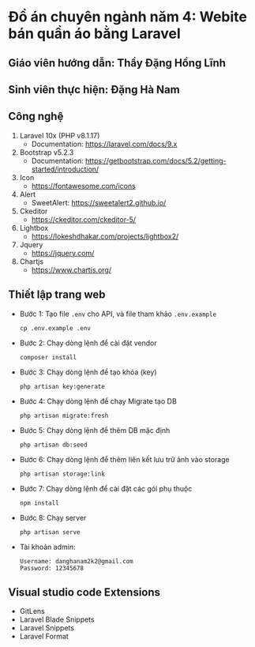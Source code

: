 # Đồ án chuyên ngành năm 4: Webite bán quần áo bằng Laravel
## Giáo viên hướng dẫn: Thầy Đặng Hồng Lĩnh
## Sinh viên thực hiện: Đặng Hà Nam
## Công nghệ
1. Laravel 10x (PHP v8.1.17)
    - Documentation: https://laravel.com/docs/9.x
2. Bootstrap v5.2.3
    - Documentation: https://getbootstrap.com/docs/5.2/getting-started/introduction/
3. Icon
    - https://fontawesome.com/icons
4. Alert
    - SweetAlert: https://sweetalert2.github.io/
5. Ckeditor
    - https://ckeditor.com/ckeditor-5/
6. Lightbox
    - https://lokeshdhakar.com/projects/lightbox2/
7. Jquery
    - https://jquery.com/
8. Chartjs
    - https://www.chartjs.org/
    
## Thiết lập trang web
- Bước 1: Tạo file `.env` cho API, và file tham khảo `.env.example`
    ```
    cp .env.example .env
    ```
- Bước 2: Chạy dòng lệnh để cài đặt vendor
    ```
    composer install
    ```
- Bước 3: Chạy dòng lệnh để tạo khóa (key)
    ```
    php artisan key:generate
    ```
- Bước 4: Chạy dòng lệnh để chạy Migrate tạo DB
    ```
    php artisan migrate:fresh
    ```
- Bước 5: Chạy dòng lệnh để thêm DB mặc định
    ```
    php artisan db:seed
    ```
- Bước 6: Chạy dòng lệnh để thêm liên kết lưu trữ ảnh vào storage
    ```
    php artisan storage:link
    ```
- Bước 7: Chạy dòng lệnh để cài đặt các gói phụ thuộc 
    ```
    npm install
    ```

- Bước 8: Chạy server
    ```
    php artisan serve 

    ```
- Tài khoản admin:
     ```
    Username: danghanam2k2@gmail.com
    Password: 12345678
    ```

## Visual studio code Extensions
- GitLens
- Laravel Blade Snippets
- Laravel Snippets
- Laravel Format
